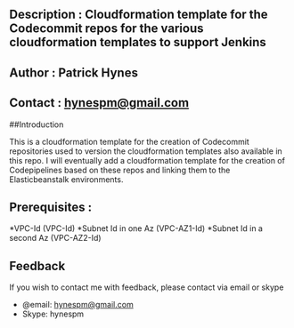 ## Description : Cloudformation template for the Codecommit repos for the various cloudformation templates to support Jenkins

## Author : Patrick Hynes

## Contact : hynespm@gmail.com

##Introduction

This is a cloudformation template for the creation of Codecommit repositories used to version the cloudformation templates also available in this repo. I will eventually add a cloudformation template for the creation of Codepipelines based on these repos and linking them to the Elasticbeanstalk environments.


## Prerequisites : 

*VPC-Id (VPC-Id)
*Subnet Id in one Az (VPC-AZ1-Id)
*Subnet Id in a second Az (VPC-AZ2-Id)


## Feedback

If you wish to contact me with feedback, please contact via email or skype

* @email: hynespm@gmail.com
* Skype: hynespm

